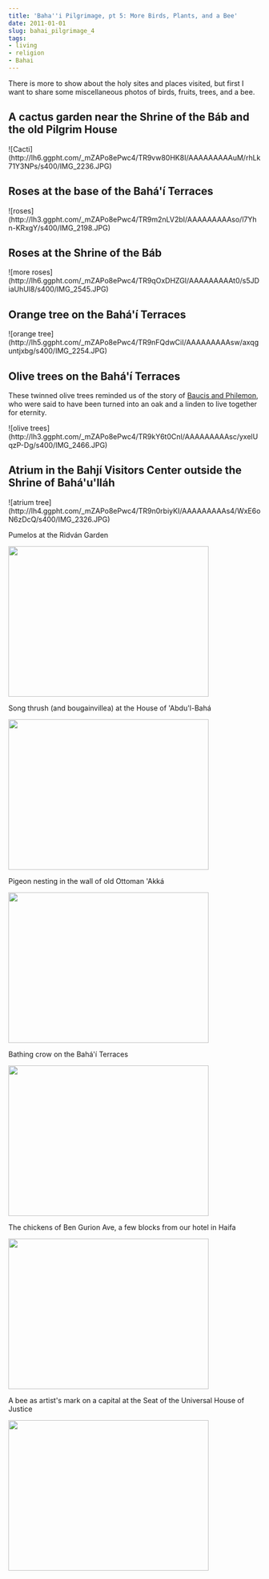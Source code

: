 ```yaml
---
title: 'Baha''i Pilgrimage, pt 5: More Birds, Plants, and a Bee'
date: 2011-01-01
slug: bahai_pilgrimage_4
tags:
- living
- religion
- Bahai
---
```


There is more to show about the holy sites and places visited, but first I want
to share some miscellaneous photos of birds, fruits, trees, and a bee.

<!-- truncate -->

## A cactus garden near the Shrine of the B&aacute;b and the old Pilgrim House

<div class="image">
![Cacti](http://lh6.ggpht.com/_mZAPo8ePwc4/TR9vw80HK8I/AAAAAAAAAuM/rhLk71Y3NPs/s400/IMG_2236.JPG)
</div>

## Roses at the base of the Bah&aacute;'&iacute; Terraces

<div class="image">
![roses](http://lh3.ggpht.com/_mZAPo8ePwc4/TR9m2nLV2bI/AAAAAAAAAso/l7Yhn-KRxgY/s400/IMG_2198.JPG)
</div>

## Roses at the Shrine of the B&aacute;b

<div class="image">
![more roses](http://lh6.ggpht.com/_mZAPo8ePwc4/TR9qOxDHZGI/AAAAAAAAAt0/s5JDiaUhUl8/s400/IMG_2545.JPG)
</div>

## Orange tree on the Bah&aacute;'&iacute; Terraces

<div class="image">
![orange tree](http://lh5.ggpht.com/_mZAPo8ePwc4/TR9nFQdwCiI/AAAAAAAAAsw/axqguntjxbg/s400/IMG_2254.JPG)
</div>

## Olive trees on the Bah&aacute;'&iacute; Terraces

These twinned olive trees reminded us of the story of [Baucis and Philemon](https://sacred-texts.com/cla/bulf/bulf05.htm), who were said to have been turned into an oak and a linden to live together for eternity.

<div class="image">
![olive trees](http://lh3.ggpht.com/_mZAPo8ePwc4/TR9kY6t0CnI/AAAAAAAAAsc/yxelUqzP-Dg/s400/IMG_2466.JPG)
</div>

## Atrium in the Bahj&iacute; Visitors Center outside the Shrine of Bah&aacute;'u'll&aacute;h

<div class="image">
![atrium tree](http://lh4.ggpht.com/_mZAPo8ePwc4/TR9n0rbiyKI/AAAAAAAAAs4/WxE6oN6zDcQ/s400/IMG_2326.JPG)
</div>

Pumelos at the Ridv&aacute;n Garden

<div class="image">
<img src="http://lh4.ggpht.com/_mZAPo8ePwc4/TR9oigZWApI/AAAAAAAAAtI/G2hf9W1GFLQ/s400/IMG_2389.JPG" height="300" width="400" />
</div>

Song thrush (and bougainvillea) at the House of 'Abdu'l-Bah&aacute;

<div class="image">
<img src="http://lh4.ggpht.com/_mZAPo8ePwc4/TR9obHYIOQI/AAAAAAAAAtE/JfEq_DrahvQ/s400/IMG_2521.JPG" height="300" width="400" />
</div>

Pigeon nesting in the wall of old Ottoman 'Akk&aacute;

<div class="image">
<img src="http://lh3.ggpht.com/_mZAPo8ePwc4/TR9n-2HsUoI/AAAAAAAAAs8/hASkrw0eotE/s400/IMG_2306.JPG" height="300" width="400" />
</div>

Bathing crow on the Bah&aacute;'&iacute; Terraces

<div class="image">
<img src="http://lh5.ggpht.com/_mZAPo8ePwc4/TR9oNI75u2I/AAAAAAAAAtA/8AJPVOp06is/s400/IMG_2437.JPG" height="300" width="400" />
</div>

The chickens of Ben Gurion Ave, a few blocks from our hotel in Haifa

<div class="image">
<img src="http://lh6.ggpht.com/_mZAPo8ePwc4/TR9melowSqI/AAAAAAAAAsk/a4axwu0psfs/s400/IMG_2532.JPG" height="300" width="400" />
</div>

A bee as artist's mark on a capital at the Seat of the Universal House of Justice

<div class="image">
<img src="http://lh4.ggpht.com/_mZAPo8ePwc4/TR9peKj4mzI/AAAAAAAAAtQ/FELPtoCsnmU/s400/IMG_2454.JPG" height="300" width="400" />
</div>
